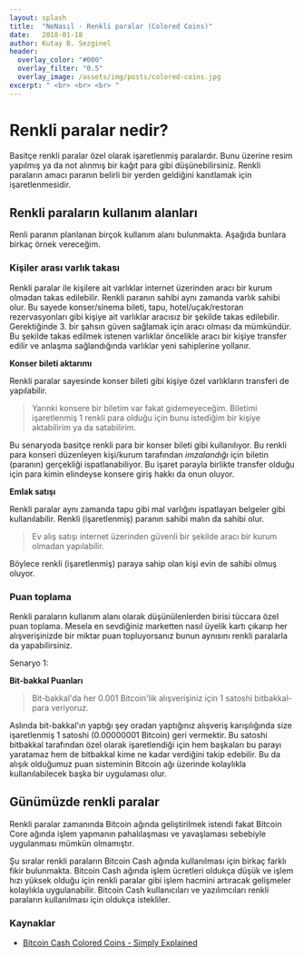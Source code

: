 ```yaml
---
layout: splash
title:  "NeNasıl - Renkli paralar (Colored Coins)"
date:   2018-01-18
author: Kutay B. Sezginel
header:
  overlay_color: "#000"
  overlay_filter: "0.5"
  overlay_image: /assets/img/posts/colored-coins.jpg
excerpt: " <br> <br> <br> "
---
```


Renkli paralar nedir?
=====================
Basitçe renkli paralar özel olarak işaretlenmiş paralardır.
Bunu üzerine resim yapılmış ya da not alınmış bir kağıt para
gibi düşünebilirsiniz.
Renkli paraların amacı paranın belirli bir yerden geldiğini
kanıtlamak için işaretlenmesidir.

Renkli paraların kullanım alanları
----------------------------------

Renli paranın planlanan birçok kullanım alanı bulunmakta.
Aşağıda bunlara birkaç örnek vereceğim.

### Kişiler arası varlık takası

Renkli paralar ile kişilere ait varlıklar internet üzerinden
aracı bir kurum olmadan takas edilebilir.
Renkli paranın sahibi aynı zamanda varlık sahibi olur.
Bu sayede konser/sinema bileti, tapu, hotel/uçak/restoran rezervasyonları gibi kişiye ait varlıklar aracısız bir şekilde takas edilebilir.
Gerektiğinde 3. bir şahsın güven sağlamak için aracı olması da mümkündür.
Bu şekilde takas edilmek istenen varlıklar öncelikle aracı bir kişiye transfer edilir ve anlaşma sağlandığında varlıklar yeni
sahiplerine yollanır.


**Konser bileti aktarımı**

Renkli paralar sayesinde konser bileti gibi kişiye özel varlıkların transferi de yapılabilir.

> Yarınki konsere bir biletim var fakat gidemeyeceğim.
Biletimi işaretlenmiş 1 renkli para olduğu için bunu istediğim
bir kişiye aktabilirim ya da satabilirim.

Bu senaryoda basitçe renkli para bir konser bileti gibi kullanılıyor. Bu renkli para konseri düzenleyen kişi/kurum tarafından *imzalandığı* için biletin (paranın) gerçekliği
ispatlanabiliyor. Bu işaret parayla birlikte transfer olduğu için para kimin elindeyse konsere giriş hakkı da onun oluyor.

**Emlak satışı**

Renkli paralar aynı zamanda tapu gibi mal varlığını ispatlayan
belgeler gibi kullanılabilir.
Renkli (işaretlenmiş) paranın sahibi malın da sahibi olur.

> Ev alış satışı internet üzerinden güvenli bir şekilde aracı bir kurum olmadan yapılabilir.

Böylece renkli (işaretlenmiş) paraya sahip olan kişi evin de sahibi olmuş oluyor.

### Puan toplama

Renkli paraların kullanım alanı olarak düşünülenlerden birisi
tüccara özel puan toplama.
Mesela en sevdiğiniz marketten nasıl üyelik kartı çıkarıp her
alışverişinizde bir miktar puan topluyorsanız bunun aynısını
renkli paralarla da yapabilirsiniz.

Senaryo 1:

**Bit-bakkal Puanları**

> Bit-bakkal'da her 0.001 Bitcoin'lik alışverişiniz için 1 satoshi bitbakkal-para veriyoruz.

Aslında bit-bakkal'ın yaptığı şey oradan yaptığınız alışveriş karışılığında size işaretlenmiş 1 satoshi (0.00000001 Bitcoin) geri vermektir.
Bu satoshi bitbakkal tarafından özel olarak işaretlendiği için hem başkaları bu parayı yaratamaz hem de bitbakkal kime ne kadar verdiğini takip edebilir.
Bu da alışık olduğumuz puan sisteminin Bitcoin ağı üzerinde
kolaylıkla kullanılabilecek başka bir uygulaması olur.

Günümüzde renkli paralar
-------------------------

Renkli paralar zamanında Bitcoin ağında geliştirilmek istendi
fakat Bitcoin Core ağında işlem yapmanın pahalılaşması ve
yavaşlaması sebebiyle uygulanması mümkün olmamıştır.

Şu sıralar renkli paraların Bitcoin Cash ağında kullanılması için birkaç farklı fikir bulunmakta.
Bitcoin Cash ağında işlem ücretleri oldukça düşük ve işlem
hızı yüksek olduğu için renkli paralar gibi işlem hacmini
artıracak gelişmeler kolaylıkla uygulanabilir.
Bitcoin Cash kullanıcıları ve yazılımcıları renkli paraların kullanılması için oldukça istekliler.

### Kaynaklar

- [Bitcoin Cash Colored Coins - Simply Explained](https://www.youtube.com/watch?v=889JSfIaPzs)
